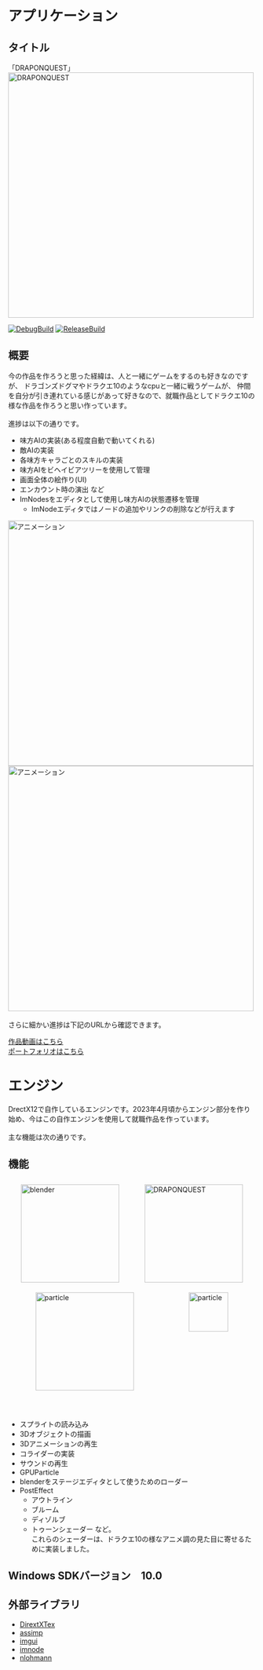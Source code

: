 # アプリケーション
## タイトル
「DRAPONQUEST」<br>
<img src="https://github.com/user-attachments/assets/06c14d46-c4b2-478c-aeef-557a9d589e8c" alt="DRAPONQUEST" width="500" /><br>

[![DebugBuild](https://github.com/abeharuki/DirectX/actions/workflows/DebugBuild.yml/badge.svg)](https://github.com/abeharuki/DirectX/actions/workflows/DebugBuild.yml)
[![ReleaseBuild](https://github.com/abeharuki/DirectX/actions/workflows/ReleaseBuild.yml/badge.svg)](https://github.com/abeharuki/DirectX/actions/workflows/ReleaseBuild.yml)
## 概要
今の作品を作ろうと思った経緯は、人と一緒にゲームをするのも好きなのですが、
ドラゴンズドグマやドラクエ10のようなcpuと一緒に戦うゲームが、
仲間を自分が引き連れている感じがあって好きなので、就職作品としてドラクエ10の様な作品を作ろうと思い作っています。<br>
<br>
進捗は以下の通りです。
<br>

* 味方AIの実装(ある程度自動で動いてくれる)
* 敵AIの実装
* 各味方キャラごとのスキルの実装
* 味方AIをビヘイビアツリーを使用して管理
* 画面全体の絵作り(UI)
* エンカウント時の演出 など
* ImNodesをエディタとして使用し味方AIの状態遷移を管理
  - ImNodeエディタではノードの追加やリンクの削除などが行えます<br>

<img src="https://github.com/user-attachments/assets/d5f5ac05-6d9c-4e19-9da2-27de4c19e361" alt="アニメーション" width="500" />
<img src="https://github.com/user-attachments/assets/8c8e4516-a2bb-4bb4-b983-bed9f78eca04" alt="アニメーション" width="500" />
<br><br>
さらに細かい進捗は下記のURLから確認できます。<br>

  [作品動画はこちら](https://youtu.be/Y7S-no2YfIU)<br>[ポートフォリオはこちら](https://drive.google.com/file/d/15fuHKKvBRsdOitzPX2uTvESjmbHBkNvG/view?usp=drive_link)<br>


# エンジン
DrectX12で自作しているエンジンです。2023年4月頃からエンジン部分を作り始め、今はこの自作エンジンを使用して就職作品を作っています。<br>
<br>
主な機能は次の通りです。
<br>
## 機能
<div style="display: flex; flex-wrap: wrap; justify-content: space-around;">
  <img src="https://github.com/user-attachments/assets/52fc32ec-2598-4a4d-92ae-66cc1165ea5f" alt="blender" width="200" style="margin: 10px;"/>
  <img src="https://github.com/user-attachments/assets/0e75b7c1-f854-4eca-be66-96275f3320b8" alt="DRAPONQUEST" width="200" style="margin: 10px;"/>
  <img src="https://github.com/user-attachments/assets/a5ace2ad-8a5a-4fb0-890c-a4c6f10bcc0f" alt="particle" width="200" style="margin: 10px;"/>
  <img src="https://github.com/user-attachments/assets/5750b5a1-33a2-426d-b0f0-650bfc8f1e22" alt="particle" width="80" style="margin: 10px;"/>
</div>
<br><br>

* スプライトの読み込み
* 3Dオブジェクトの描画
* 3Dアニメーションの再生
* コライダーの実装
* サウンドの再生
* GPUParticle<br>  
* blenderをステージエディタとして使うためのローダー
* PostEffect
  - アウトライン
  - ブルーム
  - ディゾルブ
  - トゥーンシェーダー など。<br>
   これらのシェーダーは、ドラクエ10の様なアニメ調の見た目に寄せるために実装しました。

## Windows SDKバージョン　10.0
## 外部ライブラリ
  - [DirextXTex](https://github.com/microsoft/DirectXTex/releases/tag/mar2023)
  - [assimp](https://github.com/assimp/assimp)
  - [imgui](https://github.com/ocornut/imgui/releases/tag/v1.89.4)
  - [imnode](https://github.com/Nelarius/imnodes/tree/master)
  - [nlohmann](https://github.com/nlohmann/json)
  

